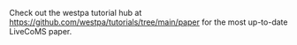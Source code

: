 Check out the westpa tutorial hub at https://github.com/westpa/tutorials/tree/main/paper for the most up-to-date LiveCoMS paper.

